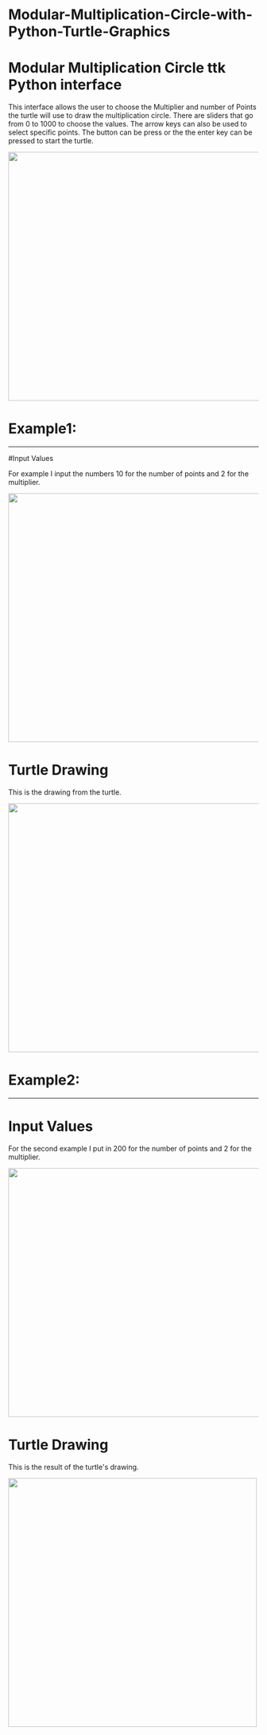 # Modular-Multiplication-Circle-with-Python-Turtle-Graphics

# Modular Multiplication Circle ttk Python interface

This interface allows the user to choose the Multiplier and number of Points the turtle will use to draw the multiplication circle.
There are sliders that go from 0 to 1000 to choose the values. The arrow keys can also be used to select specific points.
The button can be press or the the enter key can be pressed to start the turtle.

<img src="https://user-images.githubusercontent.com/101850483/206279635-f594a41a-9389-4506-8caf-3f44615d6d84.png" width="600" height="500" />

# Example1: 
---------------

#Input Values 

For example I input the numbers 10 for the number of points and 2 for the multiplier.

<img src="https://user-images.githubusercontent.com/101850483/206279840-01252ade-cef3-431c-9bf4-6514601c9106.png" width="600" height="500" />

# Turtle Drawing

This is the drawing from the turtle.

<img src="https://user-images.githubusercontent.com/101850483/206280074-a283ee94-64e7-43ed-b7d4-2a03a5ec993b.png" width="600" height="500" />

# Example2: 
---------------------
# Input Values

For the second example I put in 200 for the number of points and 2 for the multiplier.

<img src="https://user-images.githubusercontent.com/101850483/206281803-bbec9d20-1e62-4129-be18-d17587ddc3d5.png" width="600" height="500" />

# Turtle Drawing

This is the result of the turtle's drawing.

<img src="https://user-images.githubusercontent.com/101850483/206281888-2bf1e7ea-8a06-4269-9931-8d535496465e.png" width="500" height="500" />
